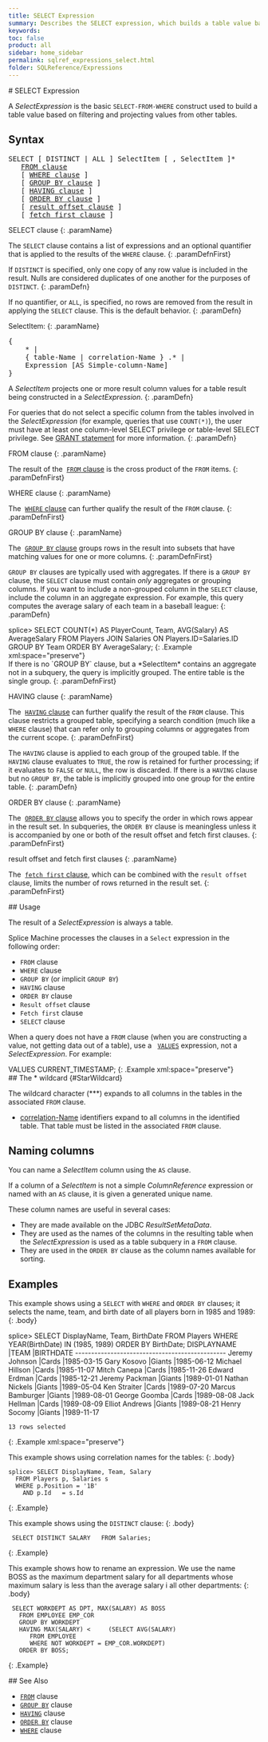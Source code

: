 ```yaml
---
title: SELECT Expression
summary: Describes the SELECT expression, which builds a table value based on filtering and projecting values from other tables.
keywords:
toc: false
product: all
sidebar: home_sidebar
permalink: sqlref_expressions_select.html
folder: SQLReference/Expressions
---
```

<section>
<div class="TopicContent" data-swiftype-index="true" markdown="1">
# SELECT Expression

A *SelectExpression* is the basic `SELECT-FROM-WHERE` construct used to
build a table value based on filtering and projecting values from other
tables.

## Syntax

<div class="fcnWrapperWide"><pre class="FcnSyntax">
SELECT [ DISTINCT | ALL ] SelectItem [ , SelectItem ]*
   <a href="sqlref_clauses_from.html">FROM clause</a>
   [ <a href="sqlref_clauses_where.html">WHERE clause</a> ]
   [ <a href="sqlref_clauses_groupby.html">GROUP BY clause</a> ]
   [ <a href="sqlref_clauses_having.html">HAVING clause</a> ]
   [ <a href="sqlref_clauses_orderby.html">ORDER BY clause</a> ]
   [ <a href="sqlref_clauses_resultoffset.html">result offset clause</a> ]
   [ <a href="sqlref_clauses_resultoffset.html">fetch first clause</a> ]</pre>

</div>
<div class="paramList" markdown="1">
SELECT clause
{: .paramName}

The `SELECT` clause contains a list of expressions and an optional
quantifier that is applied to the results of the `WHERE`
clause.
{: .paramDefnFirst}

If `DISTINCT` is specified, only one copy of any row value is included
in the result. Nulls are considered duplicates of one another for the
purposes of `DISTINCT`.
{: .paramDefn}

If no quantifier, or `ALL`, is specified, no rows are removed from the
result in applying the `SELECT` clause. This is the default behavior.
{: .paramDefn}

<div class="paramListNested" markdown="1">
SelectItem:
{: .paramName}

<div class="fcnWrapperWide"><pre class="FcnSyntax">
{
    * |
    { table-Name | correlation-Name } .* |
    Expression [AS Simple-column-Name]
}</pre>
</div>

A<em> SelectItem</em> projects one or more result column values for a
table result being constructed in a *SelectExpression*.
{: .paramDefn}

For queries that do not select a specific column from the tables
involved in the *SelectExpression* (for example, queries that use
`COUNT(*)`), the user must have at least one column-level SELECT
privilege or table-level SELECT privilege. See [GRANT
statement](sqlref_statements_grant.html) for more information.
{: .paramDefn}

</div>
FROM clause
{: .paramName}

The result of the &nbsp;[`FROM` clause](sqlref_clauses_from.html) is the cross
product of the `FROM` items.
{: .paramDefnFirst}

WHERE clause
{: .paramName}

The &nbsp;[`WHERE` clause](sqlref_clauses_where.html) can further qualify the
result of the `FROM` clause.
{: .paramDefnFirst}

GROUP BY clause
{: .paramName}

The &nbsp;[`GROUP BY` clause](sqlref_clauses_where.html) groups rows in the
result into subsets that have matching values for one or more columns.
{: .paramDefnFirst}

`GROUP BY` clauses are typically used with aggregates. If there is a
`GROUP BY` clause, the `SELECT` clause must contain *only* aggregates or
grouping columns. If you want to include a non-grouped column in the
`SELECT` clause, include the column in an aggregate expression. For
example, this query computes the average salary of each team in a
baseball league:
{: .paramDefn}

<div class="preWrapper" markdown="1">
    splice> SELECT COUNT(*) AS PlayerCount, Team, AVG(Salary) AS AverageSalary
       FROM Players JOIN Salaries ON Players.ID=Salaries.ID
       GROUP BY Team
       ORDER BY AverageSalary;
{: .Example xml:space="preserve"}

</div>
If there is no `GROUP BY` clause, but a *SelectItem* contains an
aggregate not in a subquery, the query is implicitly grouped. The entire
table is the single group.
{: .paramDefnFirst}

HAVING clause
{: .paramName}

The &nbsp;[`HAVING` clause](sqlref_clauses_having.html) can further qualify
the result of the `FROM` clause. This clause restricts a grouped table,
specifying a search condition (much like a `WHERE` clause) that can
refer only to grouping columns or aggregates from the current scope.
{: .paramDefnFirst}

The `HAVING` clause is applied to each group of the grouped table. If
the `HAVING` clause evaluates to `TRUE`, the row is retained for further
processing; if it evaluates to `FALSE` or `NULL`, the row is discarded.
If there is a `HAVING` clause but no `GROUP BY`, the table is implicitly
grouped into one group for the entire table.
{: .paramDefn}

ORDER BY clause
{: .paramName}

The &nbsp;[`ORDER BY` clause](sqlref_clauses_orderby.html) allows you to
specify the order in which rows appear in the result set. In subqueries,
the `ORDER BY` clause is meaningless unless it is accompanied by one or
both of the result offset and fetch first clauses.
{: .paramDefnFirst}

<span class="CodeItalicFont">result offset</span> and <span
class="CodeItalicFont">fetch first</span> clauses
{: .paramName}

The &nbsp;[`fetch first` clause](sqlref_clauses_resultoffset.html), which can
be combined with the `result offset` clause, limits the number of rows
returned in the result set.
{: .paramDefnFirst}

</div>
## Usage

The result of a *SelectExpression* is always a table.

Splice Machine processes the clauses in a `Select` expression in the
following order:

* `FROM` clause
* `WHERE` clause
* `GROUP BY` (or implicit `GROUP BY`)
* `HAVING` clause
* `ORDER BY` clause
* `Result offset` clause
* `Fetch first` clause
* `SELECT` clause

When a query does not have a `FROM` clause (when you are constructing a
value, not getting data out of a table), use a &nbsp;
[`VALUES`](sqlref_expressions_values.html) expression, not a
*SelectExpression*. For example:

<div class="preWrapper" markdown="1">
    VALUES CURRENT_TIMESTAMP;
{: .Example xml:space="preserve"}

</div>
## The * wildcard   {#StarWildcard}

The wildcard character (***) expands to all columns in the tables in the
associated `FROM` clause.

* [correlation-Name](sqlref_identifiers_types.html) identifiers expand to all
columns in the identified table. That table must be listed in the
associated `FROM` clause.

## Naming columns

You can name a *SelectItem* column using the `AS` clause.

If a column of a *SelectItem* is not a simple *ColumnReference*
expression or named with an `AS` clause, it is given a generated unique
name.

These column names are useful in several cases:

* They are made available on the JDBC *ResultSetMetaData*.
* They are used as the names of the columns in the resulting table when
  the *SelectExpression* is used as a table subquery in a `FROM` clause.
* They are used in the `ORDER BY` clause as the column names available
  for sorting.

## Examples

This example shows using a `SELECT` with `WHERE` and `ORDER BY` clauses;
it selects the name, team, and birth date of all players born in 1985
and 1989:
{: .body}

<div class="preWrapperWide" markdown="1">
    splice> SELECT DisplayName, Team, BirthDate
       FROM Players
       WHERE YEAR(BirthDate) IN (1985, 1989)
       ORDER BY BirthDate;
    DISPLAYNAME             |TEAM      |BIRTHDATE
    -----------------------------------------------
    Jeremy Johnson          |Cards     |1985-03-15
    Gary Kosovo             |Giants    |1985-06-12
    Michael Hillson         |Cards     |1985-11-07
    Mitch Canepa            |Cards     |1985-11-26
    Edward Erdman           |Cards     |1985-12-21
    Jeremy Packman          |Giants    |1989-01-01
    Nathan Nickels          |Giants    |1989-05-04
    Ken Straiter            |Cards     |1989-07-20
    Marcus Bamburger        |Giants    |1989-08-01
    George Goomba           |Cards     |1989-08-08
    Jack Hellman            |Cards     |1989-08-09
    Elliot Andrews          |Giants    |1989-08-21
    Henry Socomy            |Giants    |1989-11-17

    13 rows selected
{: .Example xml:space="preserve"}

</div>
This example shows using correlation names for the tables:
{: .body}

<div class="preWrapperWide" markdown="1">

    splice> SELECT DisplayName, Team, Salary
      FROM Players p, Salaries s
      WHERE p.Position = '1B'
        AND p.Id   = s.Id
{: .Example}

This example shows using the `DISTINCT` clause:
{: .body}


     SELECT DISTINCT SALARY   FROM Salaries;
{: .Example}

This example shows how to rename an expression. We use the name BOSS as
the maximum department salary for all departments whose maximum salary
is less than the average salary i all other departments:
{: .body}


     SELECT WORKDEPT AS DPT, MAX(SALARY) AS BOSS
       FROM EMPLOYEE EMP_COR
       GROUP BY WORKDEPT
       HAVING MAX(SALARY) <     (SELECT AVG(SALARY)
          FROM EMPLOYEE
          WHERE NOT WORKDEPT = EMP_COR.WORKDEPT)
       ORDER BY BOSS;
{: .Example}

</div>
## See Also

* [`FROM`](sqlref_clauses_from.html) clause
* [`GROUP BY`](sqlref_clauses_groupby.html) clause
* [`HAVING`](sqlref_clauses_having.html) clause
* [`ORDER BY`](sqlref_clauses_orderby.html) clause
* [`WHERE`](sqlref_clauses_where.html) clause

</div>
</section>
